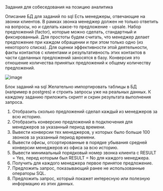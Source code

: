Задания для собеседования на позицию аналитика

Описание БД для заданий по sql
Есть менеджеры, отвечающие на звонки клиентов. В рамках звонка менеджер должен не
только ответить на вопросы, но и сделать какое-то предложение - upsale.
Набор предложений (factor), которые можно сделать, стандартный и фиксированный. Для
простоты будем считать, что менеджер делает предложение при каждом обращении и
при этом только одно (из некоторого списка).
Для оценки эффективности этой деятельности, факты контактов с клиентами и
результативность этих контактов в части сделанных предложений заносятся в базу.
Конверcия это отношение количества принятых предложений к общему количеству
предложений.

![image](https://user-images.githubusercontent.com/116801166/203883895-8426b338-3158-4f18-813b-0ba1b53e7449.png)


Блок заданий на sql
Желательно импортировать таблицы в БД (например в postgres) и строить запросы уже на реальных данных.
К каждому заданию приложить скрипт и скрин результата выполнения запроса.
1. Отобразить сколько предложений сделал каждый из менеджеров за всю историю.
2. Отобразить конверсию предложений в подключения для менеджеров за указанный период времени.
3. Вывести конверсии тех менеджеров, у которых было больше 100 звонков за указанный период времени.
4. Вывести офисы, отсортированные в порядке убывания средней конверсии менеджеров из офиса за всю историю.
5. Вывести минимальный порядковый номер звонка клиента с RESULT = Yes, перед которым был RESULT = No для каждого менеджера.
6. Получить для каждого менеджера первое принятое предложение.
7. Предложить запрос, показывающий ранее не использованные операторы SQL.
8. Предложить запрос, который покажет интересную или полезную информацию из этих данных.
